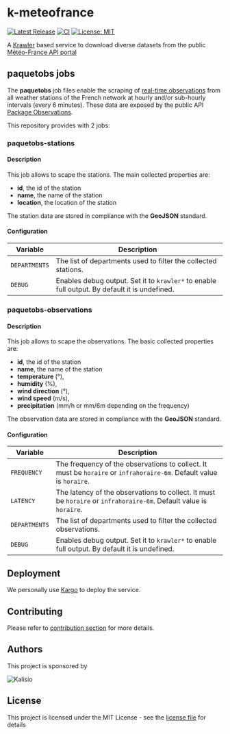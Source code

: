 # k-meteofrance

[![Latest Release](https://img.shields.io/github/v/tag/kalisio/k-meteofrance?sort=semver&label=latest)](https://github.com/kalisio/k-meteofrance/releases)
[![CI](https://github.com/kalisio/k-meteofrance/actions/workflows/main.yaml/badge.svg)](https://github.com/kalisio/k-meteofrance/actions/workflows/main.yaml)
[![License: MIT](https://img.shields.io/badge/License-MIT-yellow.svg)](https://opensource.org/licenses/MIT)

A [Krawler](https://kalisio.github.io/krawler/) based service to download diverse datasets from the public [Météo-France API portal](https://portail-api.meteofrance.fr/web/fr/)

## paquetobs jobs

The **paquetobs** job files enable the scraping of [real-time observations](https://donneespubliques.meteofrance.fr/?fond=produit&id_produit=93&id_rubrique=32) from all weather 
stations of the French network at hourly and/or sub-hourly intervals (every 6 minutes). These data are exposed by the public API [Package Observations](https://portail-api.meteofrance.fr/web/fr/api/DonneesPubliquesPaquetObservation).

This repository provides with 2 jobs:

### paquetobs-stations

#### Description

This job allows to scape the stations. The main collected properties are:
* **id**, the id of the station
* **name**, the name of the station
* **location**, the location of the station

The station data are stored in compliance with the **GeoJSON** standard.

#### Configuration

| Variable | Description |
|--- | --- |
| `DEPARTMENTS` | The list of departments used to filter the collected stations. |
| `DEBUG` | Enables debug output. Set it to `krawler*` to enable full output. By default it is undefined. |

### paquetobs-observations

#### Description

This job allows to scape the observations. The basic collected properties are:
* **id**, the id of the station
* **name**, the name of the station
* **temperature** (°),
* **humidity** (%),
* **wind direction** (°),
* **wind speed** (m/s),
* **precipitation** (mm/h or mm/6m depending on the frequency)

The observation data are stored in compliance with the **GeoJSON** standard.

#### Configuration

| Variable | Description |
|--- | --- |
| `FREQUENCY` | The frequency of the observations to collect. It must be `horaire` or `infrahoraire-6m`. Default value is `horaire`. |
| `LATENCY` | The latency of the observations to collect. It must be `horaire` or `infrahoraire-6m`. Default value is `horaire`. |
| `DEPARTMENTS` | The list of departments used to filter the collected observations. |
| `DEBUG` | Enables debug output. Set it to `krawler*` to enable full output. By default it is undefined. |

## Deployment

We personally use [Kargo](https://kalisio.github.io/kargo/) to deploy the service.

## Contributing

Please refer to [contribution section](./CONTRIBUTING.md) for more details.

## Authors

This project is sponsored by 

![Kalisio](https://s3.eu-central-1.amazonaws.com/kalisioscope/kalisio/kalisio-logo-black-256x84.png)

## License

This project is licensed under the MIT License - see the [license file](./LICENSE) for details
